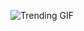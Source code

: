 ![Trending GIF](https://media0.giphy.com/media/v1.Y2lkPThiYjIxNzcyZGVvcmg5OXlubnc1ZWh0NnI3dGZ6b2tvcmM0MWtyaDlsZ2Y0d2U4ayZlcD12MV9naWZzX3NlYXJjaCZjdD1n/MT5UUV1d4CXE2A37Dg/giphy.gif)
